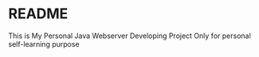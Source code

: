 # README
This is My Personal Java Webserver Developing Project
Only for personal self-learning purpose
